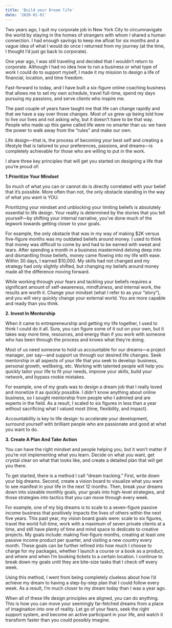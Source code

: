 ```yaml
---
title: 'Build your Dream life'
date: '2020-01-01'
---
```


Two years ago, I quit my corporate job in New York City to circumnavigate the world by staying in the homes of strangers with whom I shared a human connection. I had enough savings to keep me afloat for six months and a vague idea of what I would do once I returned from my journey (at the time, I thought I’d just go back to corporate).

One year ago, I was still traveling and decided that I wouldn’t return to corporate. Although I had no idea how to run a business or what type of work I could do to support myself, I made it my mission to design a life of financial, location, and time freedom.

Fast-forward to today, and I have built a six-figure online coaching business that allows me to set my own schedule, travel full-time, spend my days pursuing my passions, and serve clients who inspire me.

The past couple of years have taught me that life can change rapidly and that we have a say over those changes. Most of us grew up being told how to live our lives and not asking why, but it doesn’t have to be that way. People who made up this game called life were no smarter than us: we have the power to walk away from the “rules” and make our own.

Life design—that is, the process of becoming your best self and creating a lifestyle that is tailored to your preferences, passions, and dreams—is completely achievable for those who are willing to put in the work.

I share three key principles that will get you started on designing a life that you’re proud of:

**1.Prioritize Your Mindset**

So much of what you can or cannot do is directly correlated with your belief that it’s possible. More often than not, the only obstacle standing in the way of what you want is YOU.

Prioritizing your mindset and unblocking your limiting beliefs is absolutely essential to life design. Your reality is determined by the stories that you tell yourself—by shifting your internal narrative, you’ve done much of the legwork towards getting closer to your goals.

For example, the only obstacle that was in my way of making $2K versus five-figure months was my outdated beliefs around money. I used to think that money was difficult to come by and had to be earned with sweat and tears. After spending a month in a business mastermind delving deep into and dismantling those beliefs, money came flowing into my life with ease. Within 30 days, I earned $10,000. My skills had not changed and my strategy had only slightly shifted, but changing my beliefs around money made all the difference moving forward.

While working through your fears and tackling your beliefs requires a significant amount of self-awareness, mindfulness, and internal work, the results are worth it. Change your mindset (what I refer to as your “story”), and you will very quickly change your external world. You are more capable and ready than you think.

**2. Invest In Mentorship**

When it came to entrepreneurship and getting my life together, I used to think I could do it all. Sure, you can figure some of it out on your own, but it takes way more time, resources, and energy than if you work with someone who has been through the process and knows what they’re doing.

Most of us need someone to hold us accountable for our dreams—a project manager, per say—and support us through our desired life changes. Seek mentorship in all aspects of your life that you seek to develop: business, personal growth, wellbeing, etc. Working with talented people will help you quickly tailor your life to fit your needs, improve your skills, build your network, and bypass rookie mistakes.

For example, one of my goals was to design a dream job that I really loved and monetize it as quickly possible. I didn't know anything about online business, so I sought mentorship from people who I admired and are experts in the field. As a result, I scaled to six figures in less than a year without sacrificing what I valued most (time, flexibility, and impact).

Accountability is key to life design: to accelerate your development, surround yourself with brilliant people who are passionate and good at what you want to do.

**3. Create A Plan And Take Action**

You can have the right mindset and people helping you, but it won’t matter if you’re not implementing what you learn. Decide on what you want, get crystal clear on what that looks like, and create a detailed plan that will get you there.

To get started, there is a method I call “dream tracking.” First, write down your big dreams. Second, create a vision board to visualize what you want to see manifest in your life in the next 12 months. Then, break your dreams down into sizeable monthly goals, your goals into high-level strategies, and those strategies into tactics that you can move through every week.

For example, one of my big dreams is to scale to a seven-figure passive income business that positively impacts the lives of others within the next five years. This past year, my vision board goals were: scale to six figures, travel the world full-time, work with a maximum of seven private clients at a time, and still have plenty of time and mind space to dedicate to creative projects. My goals include: making five-figure months, creating at least one passive income product per quarter, and visiting a new country every month. These goals can be further refined into how much I choose to charge for my packages, whether I launch a course or a book as a product, and where and when I’m booking tickets to a certain location. I continue to break down my goals until they are bite-size tasks that I check off every week.

Using this method, I went from being completely clueless about how I’d achieve my dream to having a step-by-step plan that I could follow every week. As a result, I’m much closer to my dream today than I was a year ago.

When all of these life design principles are aligned, you can do anything. This is how you can move your seemingly far-fetched dreams from a place of imagination into one of reality. Let go of your fears, seek the right support system, and become an active participant in your life, and watch it transform faster than you could possibly imagine.